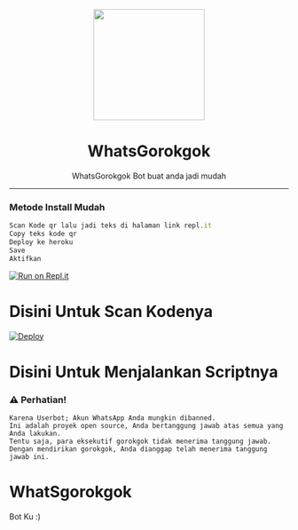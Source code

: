 <div align="center">
  <img src="https://i.ibb.co/rxWp4v4/573dcd30eef9.jpg" width="200" height="200">
  <h1>WhatsGorokgok</h1>
</div>
<p align="center">
    WhatsGorokgok Bot buat anda jadi mudah
</p>

----
### Metode Install Mudah
```js
Scan Kode qr lalu jadi teks di halaman link repl.it
Copy teks kode qr
Deploy ke heroku
Save
Aktifkan
```
[![Run on Repl.it](https://repl.it/badge/github/fazonetea/WhatSgorokgok)](https://repl.it/@fazonetea/indexjs) <h1>Disini Untuk Scan Kodenya</h1> 

[![Deploy](https://www.herokucdn.com/deploy/button.svg)](https://heroku.com/deploy?template=https://github.com/fazonetea/WhatSgorokgok) <h1>Disini Untuk Menjalankan Scriptnya</h1> 

### ⚠️ Perhatian! 
```
Karena Userbot; Akun WhatsApp Anda mungkin dibanned.
Ini adalah proyek open source, Anda bertanggung jawab atas semua yang Anda lakukan.
Tentu saja, para eksekutif gorokgok tidak menerima tanggung jawab.
Dengan mendirikan gorokgok, Anda dianggap telah menerima tanggung jawab ini.
```

# WhatSgorokgok
Bot Ku :)
